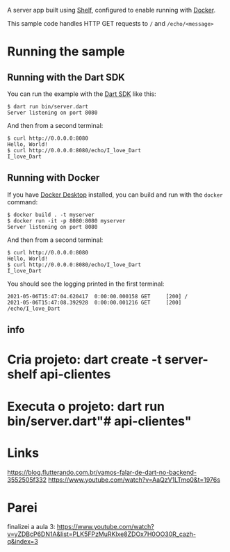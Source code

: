 A server app built using [Shelf](https://pub.dev/packages/shelf),
configured to enable running with [Docker](https://www.docker.com/).

This sample code handles HTTP GET requests to `/` and `/echo/<message>`

# Running the sample

## Running with the Dart SDK

You can run the example with the [Dart SDK](https://dart.dev/get-dart)
like this:

```
$ dart run bin/server.dart
Server listening on port 8080
```

And then from a second terminal:
```
$ curl http://0.0.0.0:8080
Hello, World!
$ curl http://0.0.0.0:8080/echo/I_love_Dart
I_love_Dart
```

## Running with Docker

If you have [Docker Desktop](https://www.docker.com/get-started) installed, you
can build and run with the `docker` command:

```
$ docker build . -t myserver
$ docker run -it -p 8080:8080 myserver
Server listening on port 8080
```

And then from a second terminal:
```
$ curl http://0.0.0.0:8080
Hello, World!
$ curl http://0.0.0.0:8080/echo/I_love_Dart
I_love_Dart
```

You should see the logging printed in the first terminal:
```
2021-05-06T15:47:04.620417  0:00:00.000158 GET     [200] /
2021-05-06T15:47:08.392928  0:00:00.001216 GET     [200] /echo/I_love_Dart
```

## info
# Cria projeto: dart create -t server-shelf api-clientes
# Executa o projeto: dart run bin/server.dart"# api-clientes" 

# Links
https://blog.flutterando.com.br/vamos-falar-de-dart-no-backend-3552505f332
https://www.youtube.com/watch?v=AaQzV1LTmo0&t=1976s

# Parei
finalizei a aula 3: https://www.youtube.com/watch?v=yZDBcP6DN1A&list=PLK5FPzMuRKlxe8ZDOx7H0OO30R_cazh-q&index=3 